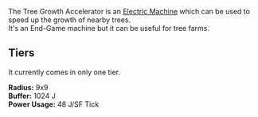 The Tree Growth Accelerator is an [Electric Machine](https://github.com/Slimefun/Slimefun4/wiki/Electric-Machines) which can be used to speed up the growth of nearby trees.  
It's an End-Game machine but it can be useful for tree farms.

## Tiers
It currently comes in only one tier.  

**Radius:** 9x9  
**Buffer:** 1024 J  
**Power Usage:** 48 J/SF Tick  
